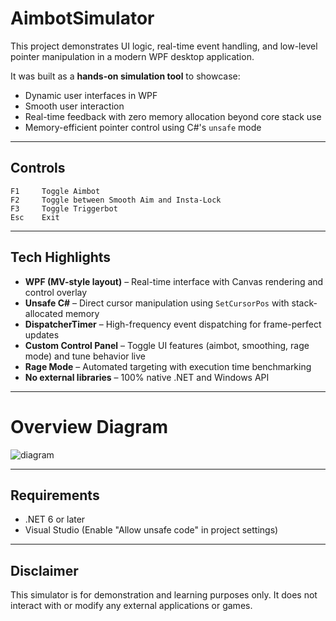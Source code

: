 # AimbotSimulator

This project demonstrates UI logic, real-time event handling, and low-level pointer manipulation in a modern WPF desktop application.

It was built as a **hands-on simulation tool** to showcase:
- Dynamic user interfaces in WPF
- Smooth user interaction
- Real-time feedback with zero memory allocation beyond core stack use
- Memory-efficient pointer control using C#'s `unsafe` mode

---

## Controls
```text
F1     Toggle Aimbot  
F2     Toggle between Smooth Aim and Insta-Lock 
F3     Toggle Triggerbot  
Esc    Exit
```

---

## Tech Highlights

- **WPF (MV-style layout)** – Real-time interface with Canvas rendering and control overlay
- **Unsafe C#** – Direct cursor manipulation using `SetCursorPos` with stack-allocated memory
- **DispatcherTimer** – High-frequency event dispatching for frame-perfect updates
- **Custom Control Panel** – Toggle UI features (aimbot, smoothing, rage mode) and tune behavior live
- **Rage Mode** – Automated targeting with execution time benchmarking
- **No external libraries** – 100% native .NET and Windows API

---

# Overview Diagram
![diagram](https://github.com/user-attachments/assets/19ec6b4e-f0a0-4c53-a172-f5fe2cc9902a)

---

## Requirements

- .NET 6 or later  
- Visual Studio (Enable "Allow unsafe code" in project settings)

---

## Disclaimer

This simulator is for demonstration and learning purposes only. It does not interact with or modify any external applications or games.

